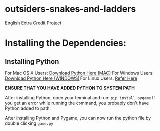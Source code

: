 # outsiders-snakes-and-ladders
English Extra Credit Project

# Installing the Dependencies:
## Installing Python
For Mac OS X Users: [Download Python Here (MAC)](https://www.python.org/downloads/mac-osx/)
For Windows Users: [Download Python Here (WINDOWS)](https://www.python.org/downloads/windows/)
For Linux Users: [Refer Here](https://docs.python-guide.org/starting/install3/linux/)

**ENSURE THAT YOU HAVE ADDED PYTHON TO SYSTEM PATH**

After installing Python, open your terminal and run:
`pip install pygame`
If you get an error while running the command, you probably don't have Python added to path.

After installing Python and Pygame, you can now run the python file by double clicking `game.py`